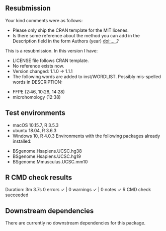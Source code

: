 ## Resubmission
Your kind comments were as follows:
* Please only ship the CRAN template for the MIT licenes.
* Is there some reference about the method you can add in the Description field in the form Authors (year) <doi:.....>?
  
This is a resubmission. In this version I have:  
* LICENSE file follows CRAN template.
* No reference exists now.
* Version changed: 1.1.0 -> 1.1.1
* The following words are added to inst/WORDLIST.
Possibly mis-spelled words in DESCRIPTION:  
- FFPE (2:46, 10:28, 14:28)
- microhomology (12:38)

## Test environments
* macOS 10.15.7, R 3.5.3
* ubuntu 18.04, R 3.6.3
* Windows 10, R 4.0.3
Environments with the following packages already installed:
- BSgenome.Hsapiens.UCSC.hg38  
- BSgenome.Hsapiens.UCSC.hg19  
- BSgenome.Mmusculus.UCSC.mm10  
  
## R CMD check results
Duration: 3m 3.7s
0 errors ✓ | 0 warnings ✓ | 0 notes ✓
R CMD check succeeded  
  
## Downstream dependencies
There are currently no downstream dependencies for this package.
